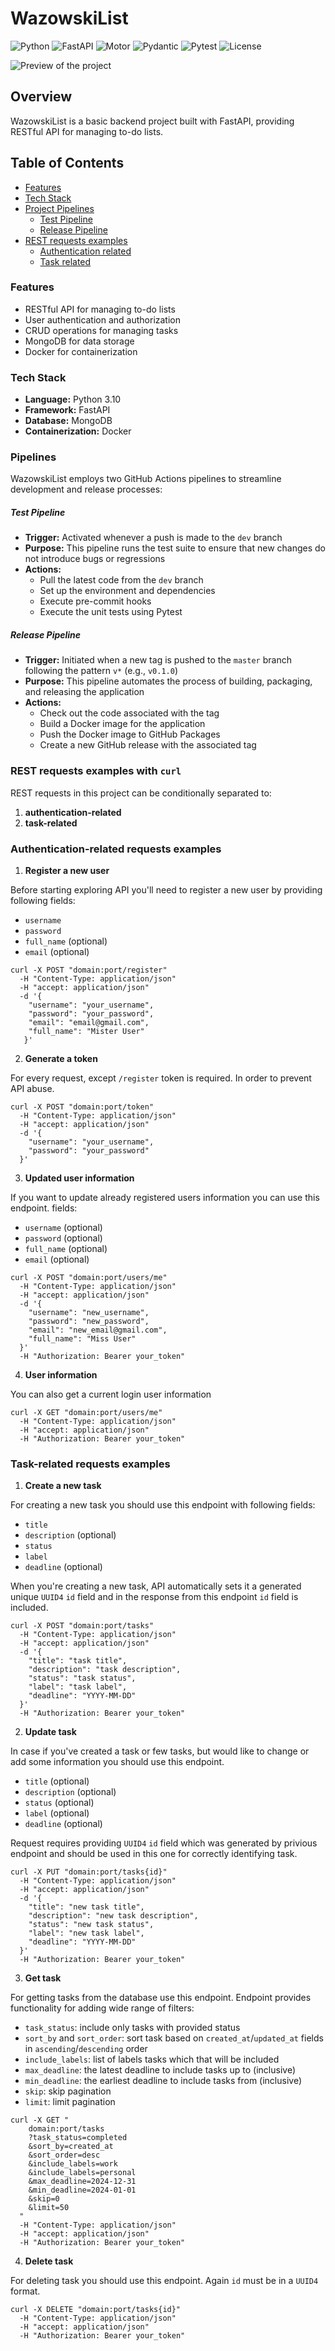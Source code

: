 # WazowskiList
![Python](https://img.shields.io/badge/Python-3.10-blue)
![FastAPI](https://img.shields.io/badge/FastAPI-0.111.1-green)
![Motor](https://img.shields.io/badge/Motor-3.5.1-red)
![Pydantic](https://img.shields.io/badge/Pydantic-2.8.2-lightgrey)
![Pytest](https://img.shields.io/badge/pytest-8.3.2-yellow)
![License](https://img.shields.io/badge/License-MIT-lightgrey)

![Preview of the project](static/wazowski.gif)

## Overview
WazowskiList is a basic backend project built with FastAPI, providing RESTful API for managing to-do lists.

## Table of Contents
- [Features](#features)
- [Tech Stack](#tech-stack)
- [Project Pipelines](#pipelines)
  - [Test Pipeline](#test-pipeline)
  - [Release Pipeline](#release-pipeline)
- [REST requests examples](#rest-requests-examples-with-curl)
  - [Authentication related](#authentication-related-requests-examples)
  - [Task related](#task-related-requests-examples)


### Features
- RESTful API for managing to-do lists
- User authentication and authorization
- CRUD operations for managing tasks
- MongoDB for data storage
- Docker for containerization

### Tech Stack
- **Language:** Python 3.10
- **Framework:** FastAPI
- **Database:** MongoDB
- **Containerization:** Docker

### Pipelines
WazowskiList employs two GitHub Actions pipelines to streamline development and release processes:

##### Test Pipeline
- **Trigger:** Activated whenever a push is made to the `dev` branch
- **Purpose:** This pipeline runs the test suite to ensure that new changes do not introduce bugs or regressions
- **Actions:**
  - Pull the latest code from the `dev` branch
  - Set up the environment and dependencies
  - Execute pre-commit hooks
  - Execute the unit tests using Pytest

##### Release Pipeline
- **Trigger:** Initiated when a new tag is pushed to the `master` branch following the pattern `v*` (e.g., `v0.1.0`)
- **Purpose:** This pipeline automates the process of building, packaging, and releasing the application
- **Actions:**
  - Check out the code associated with the tag
  - Build a Docker image for the application
  - Push the Docker image to GitHub Packages
  - Create a new GitHub release with the associated tag

### REST requests examples with `curl`
REST requests in this project can be conditionally separated to:
1) **authentication-related**
2) **task-related**

### Authentication-related requests examples
1) **Register a new user**

Before starting exploring API you'll need to register a new user by providing following fields:
- `username`
- `password`
- `full_name` (optional)
- `email` (optional)
```
curl -X POST "domain:port/register"
  -H "Content-Type: application/json"
  -H "accept: application/json"
  -d '{
    "username": "your_username",
    "password": "your_password",
    "email": "email@gmail.com",
    "full_name": "Mister User"
   }'
```
2) **Generate a token**

For every request, except `/register` token is required.
In order to prevent API abuse.
```
curl -X POST "domain:port/token"
  -H "Content-Type: application/json"
  -H "accept: application/json"
  -d '{
    "username": "your_username",
    "password": "your_password"
  }'
```
3) **Updated user information**

If you want to update already registered users information you can
use this endpoint.
fields:
- `username` (optional)
- `password` (optional)
- `full_name` (optional)
- `email` (optional)
```
curl -X POST "domain:port/users/me"
  -H "Content-Type: application/json"
  -H "accept: application/json"
  -d '{
    "username": "new_username",
    "password": "new_password",
    "email": "new_email@gmail.com",
    "full_name": "Miss User"
  }'
  -H "Authorization: Bearer your_token"
```
4) **User information**

You can also get a current login user information
```
curl -X GET "domain:port/users/me"
  -H "Content-Type: application/json"
  -H "accept: application/json"
  -H "Authorization: Bearer your_token"
```
### Task-related requests examples
1) **Create a new task**

For creating a new task you should use this endpoint with following fields:
- `title`
- `description` (optional)
- `status`
- `label`
- `deadline` (optional)

When you're creating a new task, API automatically sets it
a generated unique `UUID4` `id` field and in the response from
this endpoint `id` field is included.

```
curl -X POST "domain:port/tasks"
  -H "Content-Type: application/json"
  -H "accept: application/json"
  -d '{
    "title": "task title",
    "description": "task description",
    "status": "task status",
    "label": "task label",
    "deadline": "YYYY-MM-DD"
  }'
  -H "Authorization: Bearer your_token"
```
2) **Update task**

In case if you've created a task or few tasks, but would like to change or add
some information you should use this endpoint.
- `title` (optional)
- `description` (optional)
- `status` (optional)
- `label` (optional)
- `deadline` (optional)

Request requires providing `UUID4` `id` field which was generated by privious endpoint
and should be used in this one for correctly identifying task.

```
curl -X PUT "domain:port/tasks{id}"
  -H "Content-Type: application/json"
  -H "accept: application/json"
  -d '{
    "title": "new task title",
    "description": "new task description",
    "status": "new task status",
    "label": "new task label",
    "deadline": "YYYY-MM-DD"
  }'
  -H "Authorization: Bearer your_token"
```
3) **Get task**

For getting tasks from the database use this endpoint.
Endpoint provides functionality for adding wide range of filters:
- `task_status`: include only tasks with provided status
- `sort_by` and `sort_order`: sort task based on `created_at`/`updated_at` fields in `ascending`/`descending` order
- `include_labels`: list of labels tasks which that will be included
- `max_deadline`: the latest deadline to include tasks up to (inclusive)
- `min_deadline`: the earliest deadline to include tasks from (inclusive)
- `skip`: skip pagination
- `limit`: limit pagination

```
curl -X GET "
    domain:port/tasks
    ?task_status=completed
    &sort_by=created_at
    &sort_order=desc
    &include_labels=work
    &include_labels=personal
    &max_deadline=2024-12-31
    &min_deadline=2024-01-01
    &skip=0
    &limit=50
  "
  -H "Content-Type: application/json"
  -H "accept: application/json"
  -H "Authorization: Bearer your_token"
```
4) **Delete task**

For deleting task you should use this endpoint.
Again `id` must be in a `UUID4` format.
```
curl -X DELETE "domain:port/tasks{id}"
  -H "Content-Type: application/json"
  -H "accept: application/json"
  -H "Authorization: Bearer your_token"
```
